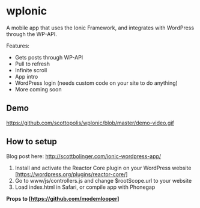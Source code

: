 # wpIonic

A mobile app that uses the Ionic Framework, and integrates with WordPress through the WP-API.

Features:

- Gets posts through WP-API
- Pull to refresh
- Infinite scroll
- App intro
- WordPress login (needs custom code on your site to do anything)
- More coming soon

## Demo

https://github.com/scottopolis/wpIonic/blob/master/demo-video.gif

## How to setup

Blog post here: http://scottbolinger.com/ionic-wordpress-app/

1. Install and activate the Reactor Core plugin on your WordPress website [https://wordpress.org/plugins/reactor-core/]
2. Go to www/js/controllers.js and change $rootScope.url to your website
3. Load index.html in Safari, or compile app with Phonegap

**Props to [https://github.com/modemlooper]**


